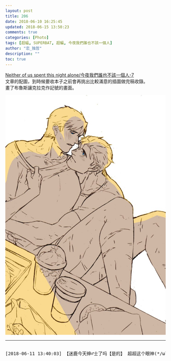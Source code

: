 ```yaml
---
layout: post
title: 206
date: 2018-06-10 16:25:45
updated: 2018-06-15 13:50:23
comments: true
categories: [Photo]
tags: [超蝠, SUPERBAT, 超蝙, 今夜我們誰也不該一個人]
author: "恋_独哲"
description: ""
toc: true
---
```


<p><a target="_blank" href="http://lianduzhe.lofter.com/post/1d458e50_ee86bcb1"  >Neither of us spent this night alone/今夜我們誰也不該一個人-7</a><br />文章的配圖，到時候要收本子之前會再挑出比較滿意的插圖做完稿收錄。<br />畫了布魯斯讓克拉克作記號的畫面。<br /></p>

![](https://raw.githubusercontent.com/alicewish/maple50821/master/img_YW5MWVN1NEpoZFV2UXlkZVY3VXBSTHBSN0kzaWxaSTk4YVQ2Mm1ScWYwdzhlcDNPekc4Y3RBPT0.jpg)

---

<pre>

[2018-06-11 13:40:03] 【迷鹿今天绅♂士了吗【是的】 超超这个眼神(*/ω＼*)太棒了

</pre>